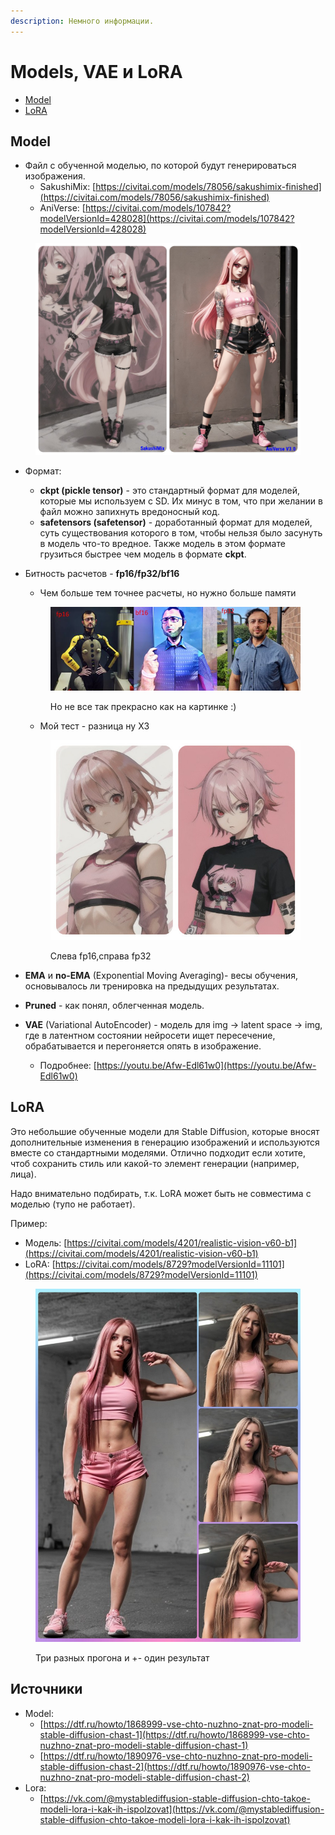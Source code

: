 ```yaml
---
description: Немного информации.
---
```


# Models, VAE и LoRA

* [Model](page-1.md#model)
* [LoRA](page-1.md#lora)

## Model

* Файл с обученной моделью, по которой будут генерироваться изображения.
  * SakushiMix: [https://civitai.com/models/78056/sakushimix-finished](https://civitai.com/models/78056/sakushimix-finished)
  * AniVerse: [https://civitai.com/models/107842?modelVersionId=428028](https://civitai.com/models/107842?modelVersionId=428028)

<figure><img src=".gitbook/assets/MyCollages(1).jpg" alt="" width="563"><figcaption></figcaption></figure>

* Формат:&#x20;
  * **ckpt (pickle tensor)** - это стандартный формат для моделей, которые мы используем с SD. Их минус в том, что при желании в файл можно запихнуть вредоносный код.
  * **safetensors (safetensor)** - доработанный формат для моделей, суть существования которого в том, чтобы нельзя было засунуть в модель что-то вредное. Также модель в этом формате грузиться быстрее чем модель в формате **ckpt**.
*   Битность расчетов - **fp16/fp32/bf16**

    * Чем больше тем точнее расчеты, но нужно больше памяти

    <figure><img src=".gitbook/assets/fp16,32.jpg" alt="" width="563"><figcaption><p>Но не все так прекрасно как на картинке :)</p></figcaption></figure>

    * Мой тест - разница ну ХЗ

    <figure><img src=".gitbook/assets/MyCollages.jpg" alt="" width="480"><figcaption><p>Слева fp16,справа fp32</p></figcaption></figure>
* **EMA** и **no-EMA** (Exponential Moving Averaging)- весы обучения, основывалось ли тренировка на предыдущих результатах.
* **Pruned** - как понял, облегченная модель.
* **VAE** (Variational AutoEncoder) - модель для img -> latent space -> img, где в латентном состоянии нейросети ищет пересечение, обрабатывается и перегоняется опять в изображение.
  * Подробнее: [https://youtu.be/Afw-Edl61w0](https://youtu.be/Afw-Edl61w0)

## LoRA

Это небольшие обученные модели для Stable Diffusion, которые вносят дополнительные изменения в генерацию изображений и используются вместе со стандартными моделями. Отлично подходит если хотите, чтоб сохранить стиль или какой-то элемент генерации (например, лица).

Надо внимательно подбирать, т.к. LoRA может быть не совместима с моделью (тупо не работает).

Пример:

* Модель: [https://civitai.com/models/4201/realistic-vision-v60-b1](https://civitai.com/models/4201/realistic-vision-v60-b1)
* LoRA: [https://civitai.com/models/8729?modelVersionId=11101](https://civitai.com/models/8729?modelVersionId=11101)

<figure><img src=".gitbook/assets/lora.jpg" alt="" width="563"><figcaption><p>Три разных прогона и +- один результат</p></figcaption></figure>

## Источники

* Model:&#x20;
  * [https://dtf.ru/howto/1868999-vse-chto-nuzhno-znat-pro-modeli-stable-diffusion-chast-1](https://dtf.ru/howto/1868999-vse-chto-nuzhno-znat-pro-modeli-stable-diffusion-chast-1)
  * [https://dtf.ru/howto/1890976-vse-chto-nuzhno-znat-pro-modeli-stable-diffusion-chast-2](https://dtf.ru/howto/1890976-vse-chto-nuzhno-znat-pro-modeli-stable-diffusion-chast-2)
* Lora:
  * [https://vk.com/@mystablediffusion-stable-diffusion-chto-takoe-modeli-lora-i-kak-ih-ispolzovat](https://vk.com/@mystablediffusion-stable-diffusion-chto-takoe-modeli-lora-i-kak-ih-ispolzovat)
